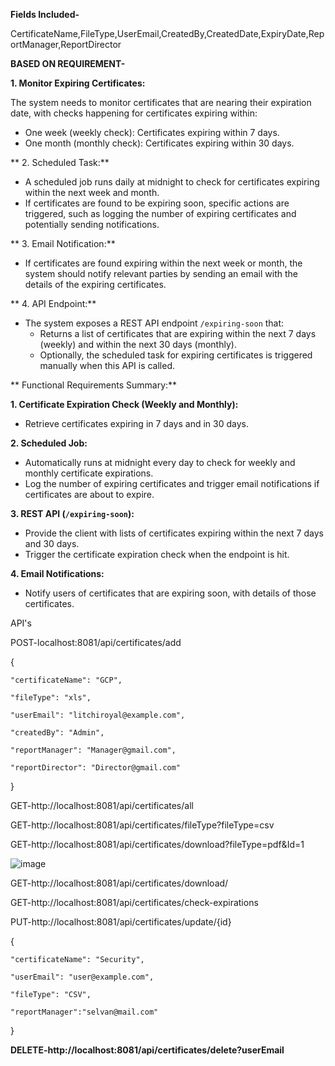 **Fields Included-**

CertificateName,FileType,UserEmail,CreatedBy,CreatedDate,ExpiryDate,ReportManager,ReportDirector

**BASED ON REQUIREMENT-**


**1. Monitor Expiring Certificates:**
   
The system needs to monitor certificates that are nearing their expiration date, with checks happening for certificates expiring within:
   - One week (weekly check): Certificates expiring within 7 days.
   - One month (monthly check): Certificates expiring within 30 days.

** 2. Scheduled Task:**
   
   - A scheduled job runs daily at midnight to check for certificates expiring within the next week and month.
   - If certificates are found to be expiring soon, specific actions are triggered, such as logging the number of expiring certificates and potentially sending notifications.

** 3. Email Notification:**
  
   - If certificates are found expiring within the next week or month, the system should notify relevant parties by sending an email with the details of the expiring certificates.

** 4. API Endpoint:**
   
   - The system exposes a REST API endpoint `/expiring-soon` that:
     - Returns a list of certificates that are expiring within the next 7 days (weekly) and within the next 30 days (monthly).
     - Optionally, the scheduled task for expiring certificates is triggered manually when this API is called.


** Functional Requirements Summary:**
 
**1. Certificate Expiration Check (Weekly and Monthly):**

   - Retrieve certificates expiring in 7 days and in 30 days.

**2. Scheduled Job:**

   - Automatically runs at midnight every day to check for weekly and monthly certificate expirations.
   - Log the number of expiring certificates and trigger email notifications if certificates are about to expire.

**3. REST API (`/expiring-soon`):**

   - Provide the client with lists of certificates expiring within the next 7 days and 30 days.
   - Trigger the certificate expiration check when the endpoint is hit.

**4. Email Notifications:**

   - Notify users of certificates that are expiring soon, with details of those certificates.

API's

POST-localhost:8081/api/certificates/add

{

    "certificateName": "GCP",
    
    "fileType": "xls",
    
    "userEmail": "litchiroyal@example.com",
    
    "createdBy": "Admin",
    
    "reportManager": "Manager@gmail.com",
    
    "reportDirector": "Director@gmail.com"
    
   
}


GET-http://localhost:8081/api/certificates/all

GET-http://localhost:8081/api/certificates/fileType?fileType=csv

GET-http://localhost:8081/api/certificates/download?fileType=pdf&Id=1

![image](https://github.com/user-attachments/assets/327e5404-6ab1-4cff-9b96-1838a2ab8036)


GET-http://localhost:8081/api/certificates/download/

GET-http://localhost:8081/api/certificates/check-expirations

PUT-http://localhost:8081/api/certificates/update/{id}

{

    "certificateName": "Security",
   
    "userEmail": "user@example.com",
    
    "fileType": "CSV",
  
    "reportManager":"selvan@mail.com"
    
}

**DELETE-http://localhost:8081/api/certificates/delete?userEmail**


